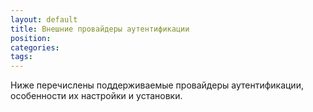 ```yaml
---
layout: default
title: Внешние провайдеры аутентификации
position: 
categories: 
tags: 
---
```


Ниже перечислены поддерживаемые провайдеры аутентификации, особенности их настройки и установки.

   



 

 

